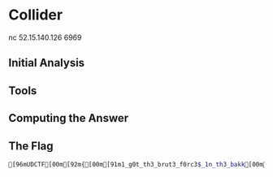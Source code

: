 # Collider
nc 52.15.140.126 6969

## Initial Analysis 



## Tools 



## Computing the Answer 



## The Flag 
```bash
[96mUDCTF[00m[92m{[00m[91m1_g0t_th3_brut3_f0rc3$_1n_th3_bakk[00m[92m}[00m
```